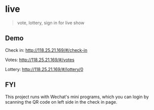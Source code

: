 # live

> vote, lottery, sign in for live show

## Demo

Check in: http://118.25.21.169/#/check-in

Votes: http://118.25.21.169/#/votes

Lottery: http://118.25.21.169/#/lottery/0

## FYI
This project runs with Wechat's mini programs, which you can login by scanning the QR code on left side in the check in page.